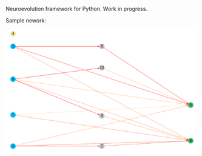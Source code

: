 Neuroevolution framework for Python. Work in progress.

Sample nework:

![Sample Network](./docs/imgs/sample_network.png)
